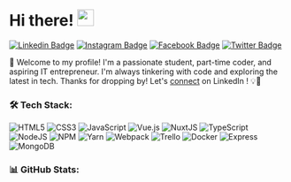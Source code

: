 # Hi there! <img src="https://media.giphy.com/media/hvRJCLFzcasrR4ia7z/giphy.gif" width="30px"/>
[![Linkedin Badge](https://img.shields.io/badge/-Oleg_Razin-blue?style=flat&logo=Linkedin&logoColor=white&link=https://www.linkedin.com/in/oleg-razin/)](https://www.linkedin.com/in/oleg-razin/)
[![Instagram Badge](https://img.shields.io/badge/-@greenfest-purple?style=flat&logo=instagram&logoColor=white&link=https://instagram.com/greenfest/)](https://instagram.com/greenfest)
[![Facebook Badge](https://img.shields.io/badge/-Oleg_Razin-blue?style=flat&logo=Facebook&logoColor=white&link=https://www.facebook.com/razoleg)](https://www.facebook.com/razoleg)
[![Twitter Badge](https://img.shields.io/badge/-@razinoleg-1ca0f1?style=flat&labelColor=1ca0f1&logo=twitter&logoColor=white&link=https://twitter.com/razinoleg)](https://twitter.com/razinoleg)


👋 Welcome to my profile! I'm a passionate student, part-time coder, and aspiring IT entrepreneur. I'm always tinkering with code and exploring the latest in tech. Thanks for dropping by! Let's [connect](https://www.linkedin.com/in/oleg-razin/) on LinkedIn ! 💡🚀



### 🛠 Tech Stack:

![HTML5](https://img.shields.io/badge/html5-%23E34F26.svg?style=for-the-badge&logo=html5&logoColor=white) ![CSS3](https://img.shields.io/badge/css3-%231572B6.svg?style=for-the-badge&logo=css3&logoColor=white) ![JavaScript](https://img.shields.io/badge/javascript-%23323330.svg?style=for-the-badge&logo=javascript&logoColor=%23F7DF1E) ![Vue.js](https://img.shields.io/badge/vuejs-%2335495e.svg?style=for-the-badge&logo=vuedotjs&logoColor=%234FC08D) ![NuxtJS](https://img.shields.io/badge/Nuxt-black?style=for-the-badge&logo=nuxt.js&logoColor=white) ![TypeScript](https://img.shields.io/badge/typescript-%23007ACC.svg?style=for-the-badge&logo=typescript&logoColor=white) ![NodeJS](https://img.shields.io/badge/node.js-6DA55F?style=for-the-badge&logo=node.js&logoColor=white) ![NPM](https://img.shields.io/badge/NPM-%23000000.svg?style=for-the-badge&logo=npm&logoColor=white) ![Yarn](https://img.shields.io/badge/yarn-%232C8EBB.svg?style=for-the-badge&logo=yarn&logoColor=white) ![Webpack](https://img.shields.io/badge/webpack-%2335495e.svg?style=for-the-badge&logo=webpack&logoColor=%238DD6F9) ![Trello](https://img.shields.io/badge/Trello-%23026AA7.svg?style=for-the-badge&logo=Trello&logoColor=white) ![Docker](https://img.shields.io/badge/docker-%230db7ed.svg?style=for-the-badge&logo=docker&logoColor=white) ![Express](https://img.shields.io/badge/Express-black.svg?style=for-the-badge&logo=Express&logoColor=white) ![MongoDB](https://img.shields.io/badge/MongoDB-4DA449.svg?style=for-the-badge&logo=MongoDB&logoColor=white)

### 📊 GitHub Stats:
<img src="https://komarev.com/ghpvc/?username=greenfest&style=flat-square&color=blue" alt=""/>

